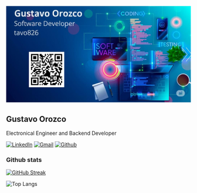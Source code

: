 <!--
**Tavo826/tavo826** is a ✨ _special_ ✨ repository because its `README.md` (this file) appears on your GitHub profile.

Here are some ideas to get you started:

- 🔭 I’m currently working on ...
- 🌱 I’m currently learning ...
- 👯 I’m looking to collaborate on ...
- 🤔 I’m looking for help with ...
- 💬 Ask me about ...
- 📫 How to reach me: ...
- 😄 Pronouns: ...
- ⚡ Fun fact: ...
-->

<img src="https://github.com/Tavo826/tavo826/blob/main/github_portada.jpeg" width="700">

## Gustavo Orozco

Electronical Engineer and Backend Developer

[![LinkedIn](https://img.shields.io/badge/LinkedIn-Gustavo_Orozco-0077B5?style=social&logo=LinkedIn&logoColor=0077B5&link=https://www.linkedin.com/in/tavo826)](https://www.linkedin.com/in/tavo826)
[![Gmail](https://img.shields.io/badge/gustavo.orozcom68-c14438?style=social&logo=Gmail&logoColor=red&link=mailto:gustavo.orozcom68@gmail.com)](mailto:gustavo.orozcom68@gmail.com)
[![Github](https://img.shields.io/github/followers/tavo826?label=Follow&style=social)](https://github.com/tavo826)

### Github stats

[![GitHub Streak](https://streak-stats.demolab.com/?user=tavo826&theme=dark)](https://git.io/streak-stats)

![Top Langs](https://github-readme-stats.vercel.app/api/top-langs/?username=tavo826&size_weight=0.5&count_weight=0.5&hide_progress=true)
